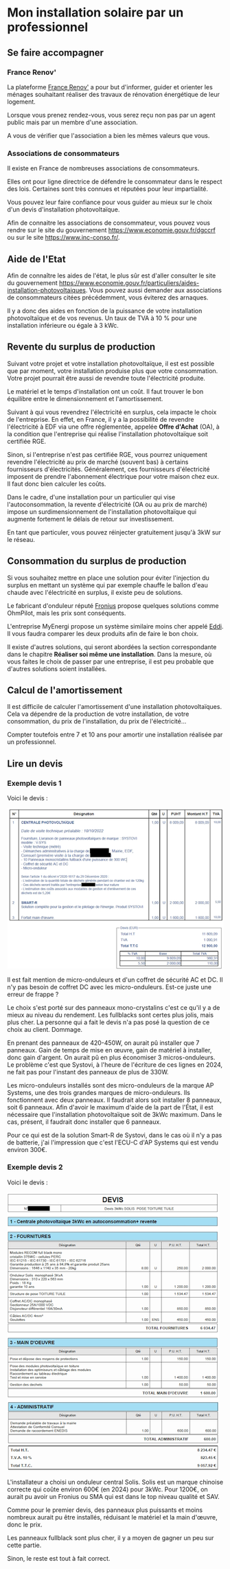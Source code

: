 # Mon installation solaire par un professionnel

## Se faire accompagner

### France Renov'

La plateforme [France Renov'](https://france-renov.gouv.fr) a pour but d'informer, guider et orienter les ménages souhaitant réaliser des travaux de rénovation énergétique de leur logement.

Lorsque vous prenez rendez-vous, vous serez reçu non pas par un agent public mais par un membre d'une association.

A vous de vérifier que l'association a bien les mêmes valeurs que vous.

### Associations de consommateurs

Il existe en France de nombreuses associations de consommateurs.

Elles ont pour ligne directrice de défendre le consommateur dans le respect des lois. Certaines sont très connues et réputées pour leur impartialité.

Vous pouvez leur faire confiance pour vous guider au mieux sur le choix d'un devis d'installation photovoltaïque.

Afin de connaitre les associations de consommateur, vous pouvez vous rendre sur le site du gouvernement https://www.economie.gouv.fr/dgccrf ou sur le site https://www.inc-conso.fr/.

## Aide de l'Etat

Afin de connaître les aides de l'état, le plus sûr est d'aller consulter le site du gouvernement https://www.economie.gouv.fr/particuliers/aides-installation-photovoltaiques.
Vous pouvez aussi demander aux associations de consommateurs citées précédemment, vous éviterez des arnaques.

Il y a donc des aides en fonction de la puissance de votre installation photovoltaïque et de vos revenus.
Un taux de TVA à 10 % pour une installation inférieure ou égale à 3 kWc.

## Revente du surplus de production

Suivant votre projet et votre installation photovoltaïque, il est est possible que par moment, votre installation produise plus que votre consommation.
Votre projet pourrait être aussi de revendre toute l'électricité produite.

Le matériel et le temps d'installation ont un coût. Il faut trouver le bon équilibre entre le dimensionnement et l'amortissement.

Suivant à qui vous revendrez l'électricité en surplus, cela impacte le choix de l'entreprise.
En effet, en France, il y a la possibilité de revendre l'électricité à EDF via une offre réglementée, appelée **Offre d'Achat** (OA), à la condition que l'entreprise qui réalise l'installation photovoltaïque soit certifiée RGE.

Sinon, si l'entreprise n'est pas certifiée RGE, vous pourrez uniquement revendre l'électricité au prix de marché (souvent bas) à certains fournisseurs d'électricités.
Généralement, ces fournisseurs d'électricité imposent de prendre l'abonnement électrique pour votre maison chez eux.
Il faut donc bien calculer les coûts.

Dans le cadre, d'une installation pour un particulier qui vise l'autoconsommation, la revente d'électricité (OA ou au prix de marché) impose un surdimensionnement de l'installation photovoltaïque qui augmente fortement le délais de retour sur investissement.

En tant que particuler, vous pouvez réinjecter gratuitement jusqu'à 3kW sur le réseau.

## Consommation du surplus de production

Si vous souhaitez mettre en place une solution pour éviter l'injection du surplus en mettant un système qui par exemple chauffe le ballon d'eau chaude avec l'électricité en surplus, il existe peu de solutions.

Le fabricant d'onduleur réputé [Fronius](https://www.fronius.com/) propose quelques solutions comme OhmPilot, mais les prix sont conséquents.

L'entreprise MyEnergi propose un système similaire moins cher appelé [Eddi](https://www.myenergi.com/nl/fr/product/eddi/).
Il vous faudra comparer les deux produits afin de faire le bon choix.

Il existe d'autres solutions, qui seront abordées la section correspondante dans le chapitre **Réaliser soi même une installation**.
Dans la mesure, où vous faites le choix de passer par une entreprise, il est peu probable que d'autres solutions soient installées.

## Calcul de l'amortissement

Il est difficile de calculer l'amortissement d'une installation photovoltaïques.
Cela va dépendre de la production de votre installation, de votre consommation, du prix de l'installation, du prix de l'électricité...

Compter toutefois entre 7 et 10 ans pour amortir une installation réalisée par un professionnel.

## Lire un devis

### Exemple devis 1

Voici le devis :

![Exemple devis 1](./images/devis-1.jpg)

Il est fait mention de micro-onduleurs et d'un coffret de sécurité AC et DC.
Il n'y pas besoin de coffret DC avec les micro-onduleurs.
Est-ce juste une erreur de frappe ?

Le choix s'est porté sur des panneaux mono-crystalins c'est ce qu'il y a de mieux au niveau du rendement.
Les fullblacks sont certes plus jolis, mais plus cher.
La personne qui a fait le devis n'a pas posé la question de ce choix au client.
Dommage.

En prenant des panneaux de 420-450W, on aurait pû installer que 7 panneaux.
Gain de temps de mise en œuvre, gain de matériel à installer, donc gain d'argent.
On aurait pû en plus économiser 3 micros-onduleurs.
Le problème c'est que Systovi, à l'heure de l'écriture de ces lignes en 2024, ne fait pas pour l'instant des panneaux de plus de 330W.

Les micro-onduleurs installés sont des micro-onduleurs de la marque AP Systems, une des trois grandes marques de micro-onduleurs.
Ils fonctionnent avec deux panneaux.
Il faudrait alors soit installer 8 panneaux, soit 6 panneaux.
Afin d'avoir le maximum d'aide de la part de l'État, il est nécessaire que l'installation photovoltaïque soit de 3kWc maximum.
Dans le cas, présent, il faudrait donc installer que 6 panneaux.

Pour ce qui est de la solution Smart-R de Systovi, dans le cas où il n'y a pas de batterie, j'ai l'impression que c'est l'ECU-C d'AP Systems qui est vendu environ 300€.

### Exemple devis 2

Voici le devis :

![Exemple devis 2](./images/devis-2.jpg)

L'installateur a choisi un onduleur central Solis.
Solis est un marque chinoise correcte qui coûte environ 600€ (en 2024) pour 3kWc.
Pour 1200€, on aurait pu avoir un Fronius ou SMA qui est dans le top niveau qualité et SAV.

Comme pour le premier devis, des panneaux plus puissants et moins nombreux aurait pu être installés, réduisant le matériel et la main d'œuvre, donc le prix.

Les panneaux fullblack sont plus cher, il y a moyen de gagner un peu sur cette partie.

Sinon, le reste est tout à fait correct.
